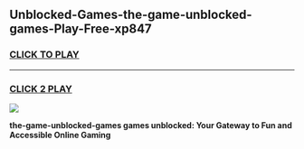 
## Unblocked-Games-the-game-unblocked-games-Play-Free-xp847
<h3>
<a href="https://premium76.site?title=the-game-unblocked-games&ref=22A">CLICK TO PLAY</a></h3>
<hr>

<h3>
<a href="https://premium76.site?title=the-game-unblocked-games&ref=22A">CLICK 2 PLAY</a>
  
</h3>

<a href="https://premium76.site?title=the-game-unblocked-games&ref=22A"><img src="https://clearcache.store/games.png"></a>


**the-game-unblocked-games games unblocked: Your Gateway to Fun and Accessible Online Gaming**
